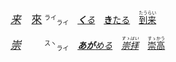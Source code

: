 <big>*[来]()*　[來]()</big> <small><sup>ライ</sup><sub>ライ</sub></small>　*[**く**る]()*　[**き**たる]()　[<ruby>到来<rt>たうらい</rt></ruby>]()

<big>*[崇]()*　　</big> <small><sup>スヽ</sup><sub>ライ</sub></small>　*[**あが**める](https://jisho.org/search/崇める)*　*[<ruby>崇拝<rt>すゝはい</rt></ruby>](https://jisho.org/search/崇拝)*　[<ruby>崇高<rt>すゝかう</rt></ruby>](https://jisho.org/search/崇高)

